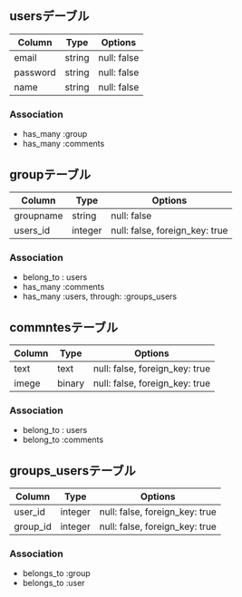 ## usersデーブル

|Column|Type|Options|
|------|----|-------|
|email|string|null: false|
|password|string|null: false|
|name|string|null: false|

### Association
- has_many :group
- has_many :comments



 ## groupテーブル

 |Column|Type|Options|
|------|----|-------|
|groupname|string|null: false|
|users_id|integer|null: false, foreign_key: true|

### Association
- belong_to : users
- has_many :comments
- has_many  :users,  through:  :groups_users




## commntesテーブル

 |Column|Type|Options|
|------|----|-------|
|text|text|null: false, foreign_key: true|
|imege|binary|null: false, foreign_key: true|

### Association
- belong_to : users
- belong_to :comments




## groups_usersテーブル

|Column|Type|Options|
|------|----|-------|
|user_id|integer|null: false, foreign_key: true|
|group_id|integer|null: false, foreign_key: true|

### Association
- belongs_to :group
- belongs_to :user